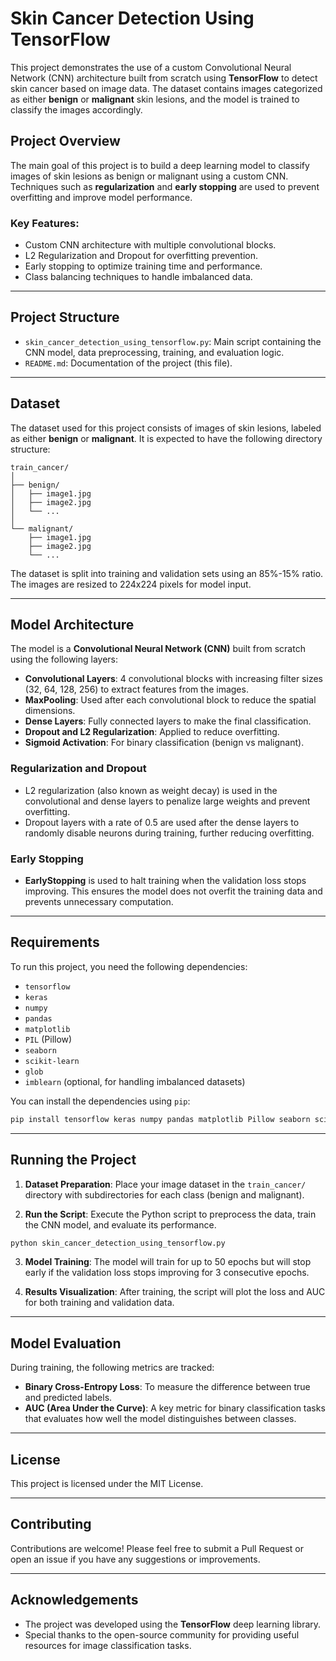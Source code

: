 
# Skin Cancer Detection Using TensorFlow

This project demonstrates the use of a custom Convolutional Neural Network (CNN) architecture built from scratch using **TensorFlow** to detect skin cancer based on image data. The dataset contains images categorized as either **benign** or **malignant** skin lesions, and the model is trained to classify the images accordingly.

## Project Overview

The main goal of this project is to build a deep learning model to classify images of skin lesions as benign or malignant using a custom CNN. Techniques such as **regularization** and **early stopping** are used to prevent overfitting and improve model performance.

### Key Features:
- Custom CNN architecture with multiple convolutional blocks.
- L2 Regularization and Dropout for overfitting prevention.
- Early stopping to optimize training time and performance.
- Class balancing techniques to handle imbalanced data.

---

## Project Structure

- `skin_cancer_detection_using_tensorflow.py`: Main script containing the CNN model, data preprocessing, training, and evaluation logic.
- `README.md`: Documentation of the project (this file).

---

## Dataset

The dataset used for this project consists of images of skin lesions, labeled as either **benign** or **malignant**. It is expected to have the following directory structure:

```
train_cancer/
│
├── benign/
│   ├── image1.jpg
│   ├── image2.jpg
│   └── ...
│
└── malignant/
    ├── image1.jpg
    ├── image2.jpg
    └── ...
```

The dataset is split into training and validation sets using an 85%-15% ratio. The images are resized to 224x224 pixels for model input.

---

## Model Architecture

The model is a **Convolutional Neural Network (CNN)** built from scratch using the following layers:

- **Convolutional Layers**: 4 convolutional blocks with increasing filter sizes (32, 64, 128, 256) to extract features from the images.
- **MaxPooling**: Used after each convolutional block to reduce the spatial dimensions.
- **Dense Layers**: Fully connected layers to make the final classification.
- **Dropout and L2 Regularization**: Applied to reduce overfitting.
- **Sigmoid Activation**: For binary classification (benign vs malignant).

### Regularization and Dropout
- L2 regularization (also known as weight decay) is used in the convolutional and dense layers to penalize large weights and prevent overfitting.
- Dropout layers with a rate of 0.5 are used after the dense layers to randomly disable neurons during training, further reducing overfitting.

### Early Stopping
- **EarlyStopping** is used to halt training when the validation loss stops improving. This ensures the model does not overfit the training data and prevents unnecessary computation.

---

## Requirements

To run this project, you need the following dependencies:

- `tensorflow`
- `keras`
- `numpy`
- `pandas`
- `matplotlib`
- `PIL` (Pillow)
- `seaborn`
- `scikit-learn`
- `glob`
- `imblearn` (optional, for handling imbalanced datasets)

You can install the dependencies using `pip`:

```bash
pip install tensorflow keras numpy pandas matplotlib Pillow seaborn scikit-learn imblearn
```

---

## Running the Project

1. **Dataset Preparation**: Place your image dataset in the `train_cancer/` directory with subdirectories for each class (benign and malignant).
   
2. **Run the Script**: Execute the Python script to preprocess the data, train the CNN model, and evaluate its performance.

```bash
python skin_cancer_detection_using_tensorflow.py
```

3. **Model Training**: The model will train for up to 50 epochs but will stop early if the validation loss stops improving for 3 consecutive epochs.

4. **Results Visualization**: After training, the script will plot the loss and AUC for both training and validation data.

---

## Model Evaluation

During training, the following metrics are tracked:
- **Binary Cross-Entropy Loss**: To measure the difference between true and predicted labels.
- **AUC (Area Under the Curve)**: A key metric for binary classification tasks that evaluates how well the model distinguishes between classes.

---

## License

This project is licensed under the MIT License.

---

## Contributing

Contributions are welcome! Please feel free to submit a Pull Request or open an issue if you have any suggestions or improvements.

---

## Acknowledgements

- The project was developed using the **TensorFlow** deep learning library.
- Special thanks to the open-source community for providing useful resources for image classification tasks.
